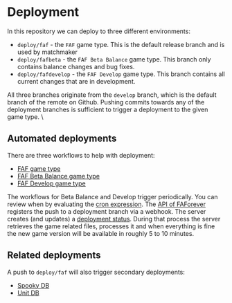 # Deployment

In this repository we can deploy to three different environments:

- `deploy/faf` - the `FAF` game type. This is the default release branch and is used by matchmaker
- `deploy/fafbeta` - the `FAF Beta Balance` game type. This branch only contains balance changes and bug fixes.
- `deploy/fafdevelop` - the `FAF Develop` game type. This branch contains all current changes that are in development.

All three branches originate from the `develop` branch, which is the default branch of the remote on Github. Pushing commits towards any of the deployment branches is sufficient to trigger a deployment to the given game type. \

## Automated deployments

There are three workflows to help with deployment:

- [FAF game type](./workflows/deploy-faf.yaml)
- [FAF Beta Balance game type](./workflows/deploy-faf.yaml)
- [FAF Develop game type](./workflows/deploy-faf.yaml)

The workflows for Beta Balance and Develop trigger periodically. You can review when by evaluating the [cron expression](https://crontab.cronhub.io/). The [API of FAForever](https://github.com/FAForever/faf-java-api/blob/develop/src/main/java/com/faforever/api/deployment/GitHubDeploymentService.java) registers the push to a deployment branch via a webhook. The server creates (and updates) a [deployment status](https://github.com/FAForever/fa/deployments). During that process the server retrieves the game related files, processes it and when everything is fine the new game version will be available in roughly 5 to 10 minutes.

## Related deployments

A push to `deploy/faf` will also trigger secondary deployments:

- [Spooky DB](./workflows/spookydb-update.yaml)
- [Unit DB](./workflows//unitdb-update.yaml)
